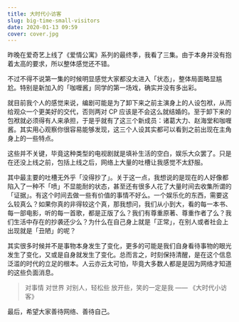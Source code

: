 ```yaml
---
title: 大时代小访客
slug: big-time-small-visitors
date: 2020-01-13 09:59
cover: cover.jpg
---
```


昨晚在爱奇艺上线了《爱情公寓》系列的最终季，我看了三集。由于本身并没有抱着太高的要求，所以整体感觉还不错。

不过不得不说第一集的时候明显感觉大家都没太进入「状态」，整体局面略显尴尬。特别是新加入的「咖喱酱」同学的第一场戏，确实并没有多出彩。

就目前我个人的感觉来说，编剧可能是为了卸下来之前主演身上的人设包袱，从而给观众一个更美好的交代，否则两对 CP 应该是不会这么就结婚的。至于卸下来的包袱就必须得有人来承担，于是乎就有了这三个新成员：诸葛大力、赵海堂和咖喱酱。其实用心观察你很容易能够发现，这三个人设其实都可以看到之前出现在主角身上的一些特点。

这些并不关键，毕竟这种类型的电视剧就是填补生活的空白，娱乐大众罢了。只是在还没上线之前，包括上线之后，网络上大量的吐槽让我感觉不太舒服。

其中最主要的吐槽无外乎「没得抄了」。关于这一点，我想说的是现在的人好像都陷入了一种不「喷」不显能耐的状态，甚至还有很多人花了大量时间去收集所谓的「证据」。有这个时间去做一些有价值的事情不好么。一个娱乐化的东西，需要这么较真么？如果你真的非得较这个真，那我想问，我们从小到大，看的每一本书、每一部电影，听的每一首歌，都是正版了么？我们有尊重原著、尊重作者了么？我们生活中存在的抄袭还少么？为什么在自己身上就是「正常」，在别人或者社会上出现就是「丑陋」的呢？

其实很多时候并不是事物本身发生了变化，更多的可能是我们自身看待事物的眼光发生了变化，又或是自身就发生了变化。总而言之，时刻保持清醒，是在这个信息泛滥的时代的立足的根本。人云亦云太可怕，毕竟大多数人都是是因为网络才知道的这些负面消息。

> 对事情 对世界 对别人，轻松些 放开些，笑的一定是我
> —— 《大时代小访客》

最后，希望大家善待网络、善待自己。
